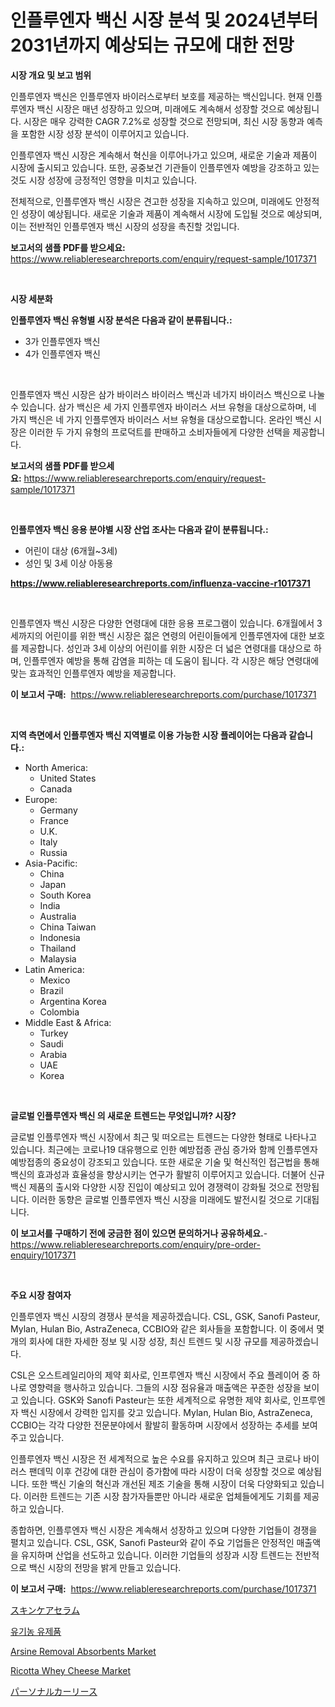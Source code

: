 <p><h1>인플루엔자 백신 시장 분석 및 2024년부터 2031년까지 예상되는 규모에 대한 전망</h1></p><p><strong>시장 개요 및 보고 범위</strong></p>
<p><p>인플루엔자 백신은 인플루엔자 바이러스로부터 보호를 제공하는 백신입니다. 현재 인플루엔자 백신 시장은 매년 성장하고 있으며, 미래에도 계속해서 성장할 것으로 예상됩니다. 시장은 매우 강력한 CAGR 7.2%로 성장할 것으로 전망되며, 최신 시장 동향과 예측을 포함한 시장 성장 분석이 이루어지고 있습니다.</p><p>인플루엔자 백신 시장은 계속해서 혁신을 이루어나가고 있으며, 새로운 기술과 제품이 시장에 출시되고 있습니다. 또한, 공중보건 기관들이 인플루엔자 예방을 강조하고 있는 것도 시장 성장에 긍정적인 영향을 미치고 있습니다.</p><p>전체적으로, 인플루엔자 백신 시장은 견고한 성장을 지속하고 있으며, 미래에도 안정적인 성장이 예상됩니다. 새로운 기술과 제품이 계속해서 시장에 도입될 것으로 예상되며, 이는 전반적인 인플루엔자 백신 시장의 성장을 촉진할 것입니다.</p></p>
<p><strong>보고서의 샘플 PDF를 받으세요:</strong> <a href="https://www.reliableresearchreports.com/enquiry/request-sample/1017371">https://www.reliableresearchreports.com/enquiry/request-sample/1017371</a></p>
<p>&nbsp;</p>
<p><strong>시장 세분화</strong></p>
<p><strong>인플루엔자 백신 유형별 시장 분석은 다음과 같이 분류됩니다.:</strong></p>
<p><ul><li>3가 인플루엔자 백신</li><li>4가 인플루엔자 백신</li></ul></p>
<p>&nbsp;</p>
<p><p>인플루엔자 백신 시장은 삼가 바이러스 바이러스 백신과 네가지 바이러스 백신으로 나눌 수 있습니다. 삼가 백신은 세 가지 인플루엔자 바이러스 서브 유형을 대상으로하며, 네 가지 백신은 네 가지 인플루엔자 바이러스 서브 유형을 대상으로합니다. 온라인 백신 시장은 이러한 두 가지 유형의 프로덕트를 판매하고 소비자들에게 다양한 선택을 제공합니다.</p></p>
<p><strong>보고서의 샘플 PDF를 받으세요:</strong>&nbsp;<a href="https://www.reliableresearchreports.com/enquiry/request-sample/1017371">https://www.reliableresearchreports.com/enquiry/request-sample/1017371</a></p>
<p>&nbsp;</p>
<p><strong> 인플루엔자 백신 응용 분야별 시장 산업 조사는 다음과 같이 분류됩니다.:</strong></p>
<p><ul><li>어린이 대상 (6개월~3세)</li><li>성인 및 3세 이상 아동용</li></ul></p>
<p><strong><a href="https://www.reliableresearchreports.com/influenza-vaccine-r1017371">https://www.reliableresearchreports.com/influenza-vaccine-r1017371</a></strong></p>
<p>&nbsp;</p>
<p><p>인플루엔자 백신 시장은 다양한 연령대에 대한 응용 프로그램이 있습니다. 6개월에서 3세까지의 어린이를 위한 백신 시장은 젊은 연령의 어린이들에게 인플루엔자에 대한 보호를 제공합니다. 성인과 3세 이상의 어린이를 위한 시장은 더 넓은 연령대를 대상으로 하며, 인플루엔자 예방을 통해 감염을 피하는 데 도움이 됩니다. 각 시장은 해당 연령대에 맞는 효과적인 인플루엔자 예방을 제공합니다.</p></p>
<p><strong>이 보고서 구매:</strong>&nbsp; <a href="https://www.reliableresearchreports.com/purchase/1017371">https://www.reliableresearchreports.com/purchase/1017371</a></p>
<p>&nbsp;</p>
<p><strong>지역 측면에서 인플루엔자 백신 지역별로 이용 가능한 시장 플레이어는 다음과 같습니다.:</strong></p>
<p><ul>
    <li>
        North America:
        <ul>
            <li>United States</li>
            <li>Canada</li>
        </ul>
    </li>
    <li>
        Europe:
        <ul>
            <li>Germany</li>
            <li>France</li>
            <li>U.K.</li>
            <li>Italy</li>
            <li>Russia</li>
        </ul>
    </li>
    <li>
        Asia-Pacific:
        <ul>
            <li>China</li>
            <li>Japan</li>
            <li>South Korea</li>
            <li>India</li>
            <li>Australia</li>
            <li>China Taiwan</li>
            <li>Indonesia</li>
            <li>Thailand</li>
            <li>Malaysia</li>
        </ul>
    </li>
    <li>
        Latin America:
        <ul>
            <li>Mexico</li>
            <li>Brazil</li>
            <li>Argentina Korea</li>
            <li>Colombia</li>
        </ul>
    </li>
    <li>
        Middle East & Africa:
        <ul>
            <li>Turkey</li>
            <li>Saudi</li>
            <li>Arabia</li>
            <li>UAE</li>
            <li>Korea</li>
        </ul>
    </li>
    </ul></p>
<p>&nbsp;</p>
<p><strong>글로벌 인플루엔자 백신 의 새로운 트렌드는 무엇입니까? 시장?</strong></p>
<p><p>글로벌 인플루엔자 백신 시장에서 최근 및 떠오르는 트렌드는 다양한 형태로 나타나고 있습니다. 최근에는 코로나19 대유행으로 인한 예방접종 관심 증가와 함께 인플루엔자 예방접종의 중요성이 강조되고 있습니다. 또한 새로운 기술 및 혁신적인 접근법을 통해 백신의 효과성과 효율성을 향상시키는 연구가 활발히 이루어지고 있습니다. 더불어 신규 백신 제품의 출시와 다양한 시장 진입이 예상되고 있어 경쟁력이 강화될 것으로 전망됩니다. 이러한 동향은 글로벌 인플루엔자 백신 시장을 미래에도 발전시킬 것으로 기대됩니다.</p></p>
<p><strong>이 보고서를 구매하기 전에 궁금한 점이 있으면 문의하거나 공유하세요.</strong>- <a href="https://www.reliableresearchreports.com/enquiry/pre-order-enquiry/1017371">https://www.reliableresearchreports.com/enquiry/pre-order-enquiry/1017371</a></p>
<p>&nbsp;</p>
<p><strong>주요 시장 참여자</strong></p>
<p><p>인플루엔자 백신 시장의 경쟁사 분석을 제공하겠습니다. CSL, GSK, Sanofi Pasteur, Mylan, Hulan Bio, AstraZeneca, CCBIO와 같은 회사들을 포함합니다. 이 중에서 몇 개의 회사에 대한 자세한 정보 및 시장 성장, 최신 트렌드 및 시장 규모를 제공하겠습니다.</p><p>CSL은 오스트레일리아의 제약 회사로, 인프루엔자 백신 시장에서 주요 플레이어 중 하나로 영향력을 행사하고 있습니다. 그들의 시장 점유율과 매출액은 꾸준한 성장을 보이고 있습니다. GSK와 Sanofi Pasteur는 또한 세계적으로 유명한 제약 회사로, 인프루엔자 백신 시장에서 강력한 입지를 갖고 있습니다. Mylan, Hulan Bio, AstraZeneca, CCBIO는 각각 다양한 전문분야에서 활발히 활동하며 시장에서 성장하는 추세를 보여주고 있습니다.</p><p>인플루엔자 백신 시장은 전 세계적으로 높은 수요를 유지하고 있으며 최근 코로나 바이러스 팬데믹 이후 건강에 대한 관심이 증가함에 따라 시장이 더욱 성장할 것으로 예상됩니다. 또한 백신 기술의 혁신과 개선된 제조 기술을 통해 시장이 더욱 다양화되고 있습니다. 이러한 트렌드는 기존 시장 참가자들뿐만 아니라 새로운 업체들에게도 기회를 제공하고 있습니다.</p><p>종합하면, 인플루엔자 백신 시장은 계속해서 성장하고 있으며 다양한 기업들이 경쟁을 펼치고 있습니다. CSL, GSK, Sanofi Pasteur와 같이 주요 기업들은 안정적인 매출액을 유지하며 산업을 선도하고 있습니다. 이러한 기업들의 성장과 시장 트렌드는 전반적으로 백신 시장의 전망을 밝게 만들고 있습니다.</p></p>
<p><strong>이 보고서 구매:</strong>&nbsp;&nbsp;<a href="https://www.reliableresearchreports.com/purchase/1017371">https://www.reliableresearchreports.com/purchase/1017371</a></p>
<p><p><a href="https://github.com/oafhukehf4709715/Market-Research-Report-List-1/blob/main/231349318575.md">スキンケアセラム</a></p><p><a href="https://github.com/vseigx30c9a1j/Market-Research-Report-List-1/blob/main/535274017228.md">유기농 유제품</a></p><p><a href="https://issuu.com/reportprime-2/docs/arsine-removal-absorbents-market-size-2030.pptx">Arsine Removal Absorbents Market</a></p><p><a href="https://github.com/CliffMedina6/Market-Research-Report-List-4/blob/main/ricotta-whey-cheese-market.md">Ricotta Whey Cheese Market</a></p><p><a href="https://medium.com/@solomonbode85/%E5%80%8B%E4%BA%BA%E7%94%A8%E8%BB%8A%E3%83%AA%E3%83%BC%E3%82%B9%E3%81%AE%E5%B8%82%E5%A0%B4%E8%A6%8F%E6%A8%A1-cagr-%E3%83%88%E3%83%AC%E3%83%B3%E3%83%89-2024-2030-b00bbf6ddae7">パーソナルカーリース</a></p></p>